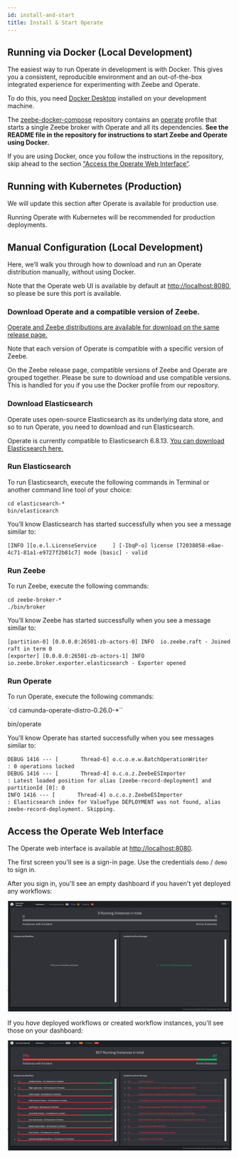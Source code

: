 ```yaml
---
id: install-and-start
title: Install & Start Operate
---
```

## Running via Docker (Local Development)

The easiest way to run Operate in development is with Docker. This gives you a consistent, reproducible environment and an out-of-the-box integrated experience for experimenting with Zeebe and Operate.

To do this, you need [Docker Desktop](https://www.docker.com) installed on your development machine.

The [zeebe-docker-compose](https://github.com/zeebe-io/zeebe-docker-compose) repository contains an [operate](https://github.com/zeebe-io/zeebe-docker-compose/tree/master/operate) profile that starts a single Zeebe broker with Operate and all its dependencies. **See the README file in the repository for instructions to start Zeebe and Operate using Docker.**

If you are using Docker, once you follow the instructions in the repository, skip ahead to the section ["Access the Operate Web Interface”](#access-the-operate-web-interface).

## Running with Kubernetes (Production)

We will update this section after Operate is available for production use. 

Running Operate with Kubernetes will be recommended for production deployments. 

## Manual Configuration (Local Development)

Here, we’ll walk you through how to download and run an Operate distribution manually, without using Docker. 

Note that the Operate web UI is available by default at [http://localhost:8080](http://localhost:8080), so please be sure this port is available. 


### Download Operate and a compatible version of Zeebe.

[Operate and Zeebe distributions are available for download on the same release page. ](https://github.com/zeebe-io/zeebe/releases) 

Note that each version of Operate is compatible with a specific version of Zeebe. 

On the Zeebe release page, compatible versions of Zeebe and Operate are grouped together. Please be sure to download and use compatible versions. This is handled for you if you use the Docker profile from our repository. 

### Download Elasticsearch

Operate uses open-source Elasticsearch as its underlying data store, and so to run Operate, you need to download and run Elasticsearch. 

Operate is currently compatible to Elasticsearch 6.8.13. [You can download Elasticsearch here.](https://www.elastic.co/downloads/past-releases/elasticsearch-6-8-13) 

### Run Elasticsearch

To run Elasticsearch, execute the following commands in Terminal or another command line tool of your choice:

```
cd elasticsearch-*
bin/elasticearch
```

You’ll know Elasticsearch has started successfully when you see a message similar to:

```
[INFO ][o.e.l.LicenseService     ] [-IbqP-o] license [72038058-e8ae-4c71-81a1-e9727f2b81c7] mode [basic] - valid
```

### Run Zeebe 

To run Zeebe, execute the following commands:


```
cd zeebe-broker-*
./bin/broker
```


You’ll know Zeebe has started successfully when you see a message similar to:


```
[partition-0] [0.0.0.0:26501-zb-actors-0] INFO  io.zeebe.raft - Joined raft in term 0
[exporter] [0.0.0.0:26501-zb-actors-1] INFO  io.zeebe.broker.exporter.elasticsearch - Exporter opened
```

### Run Operate

To run Operate, execute the following commands:

`cd camunda-operate-distro-0.26.0-*``

bin/operate

You’ll know Operate has started successfully when you see messages similar to:

```
DEBUG 1416 --- [       Thread-6] o.c.o.e.w.BatchOperationWriter           : 0 operations locked
DEBUG 1416 --- [       Thread-4] o.c.o.z.ZeebeESImporter                  : Latest loaded position for alias [zeebe-record-deployment] and partitionId [0]: 0
INFO 1416 --- [       Thread-4] o.c.o.z.ZeebeESImporter                  : Elasticsearch index for ValueType DEPLOYMENT was not found, alias zeebe-record-deployment. Skipping.
```

## Access the Operate Web Interface

The Operate web interface is available at [http://localhost:8080](http://localhost:8080). 

The first screen you'll see is a sign-in page. Use the credentials `demo` / `demo` to sign in. 

After you sign in, you'll see an empty dashboard if you haven't yet deployed any workflows:

![operate-dash-no-workflows](img/operate-dashboard-no-workflows_dark.png)

If you _have_ deployed workflows or created workflow instances, you'll see those on your dashboard:

![operate-dash-with-workflows](../img/operate-introduction_dark.png)